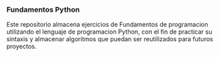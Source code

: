 ### Fundamentos Python
Este repositorio almacena ejercicios de Fundamentos de programacion utilizando el lenguaje de programacion Python, con el fin de practicar su sintaxis y almacenar algoritmos que puedan ser reutilizados para futuros proyectos.
